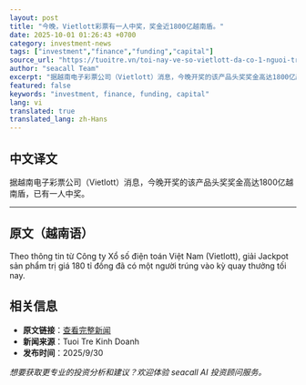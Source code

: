 ```yaml
---
layout: post
title: "今晚，Vietlott彩票有一人中奖，奖金近1800亿越南盾。"
date: 2025-10-01 01:26:43 +0700
category: investment-news
tags: ["investment","finance","funding","capital"]
source_url: "https://tuoitre.vn/toi-nay-ve-so-vietlott-da-co-1-nguoi-trung-gan-180-ti-dong-20250930203915427.htm"
author: "seacall Team"
excerpt: "据越南电子彩票公司（Vietlott）消息，今晚开奖的该产品头奖奖金高达1800亿越南盾，已有一人中奖。..."
featured: false
keywords: "investment, finance, funding, capital"
lang: vi
translated: true
translated_lang: zh-Hans
---
```


## 中文译文

据越南电子彩票公司（Vietlott）消息，今晚开奖的该产品头奖奖金高达1800亿越南盾，已有一人中奖。

---

## 原文（越南语）

Theo thông tin từ Công ty Xổ số điện toán Việt Nam (Vietlott), giải Jackpot sản phẩm trị giá 180 tỉ đồng đã có một người trúng vào kỳ quay thưởng tối nay.

## 相关信息

- **原文链接**：[查看完整新闻](https://tuoitre.vn/toi-nay-ve-so-vietlott-da-co-1-nguoi-trung-gan-180-ti-dong-20250930203915427.htm)
- **新闻来源**：Tuoi Tre Kinh Doanh
- **发布时间**：2025/9/30

*想要获取更专业的投资分析和建议？欢迎体验 seacall AI 投资顾问服务。*